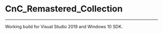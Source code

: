 # CnC_Remastered_Collection
---------------------------
Working build for Visual Studio 2019 and Windows 10 SDK.